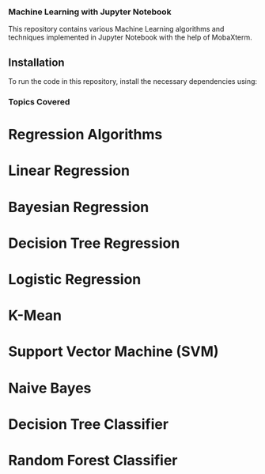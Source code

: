 ### Machine Learning with Jupyter Notebook  

This repository contains various Machine Learning algorithms and techniques implemented in Jupyter Notebook with the help of MobaXterm.  

## Installation  

To run the code in this repository, install the necessary dependencies using:  

### Topics Covered

# Regression Algorithms
# Linear Regression
# Bayesian Regression
# Decision Tree Regression
# Logistic Regression
# K-Mean
# Support Vector Machine (SVM)
# Naive Bayes
# Decision Tree Classifier
# Random Forest Classifier
